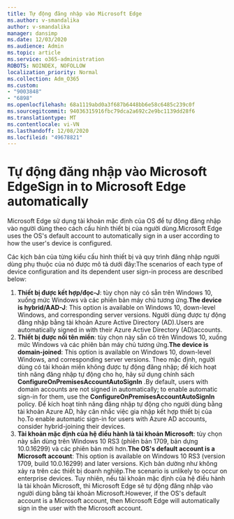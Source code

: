 ```yaml
---
title: Tự động đăng nhập vào Microsoft Edge
ms.author: v-smandalika
author: v-smandalika
manager: dansimp
ms.date: 12/03/2020
ms.audience: Admin
ms.topic: article
ms.service: o365-administration
ROBOTS: NOINDEX, NOFOLLOW
localization_priority: Normal
ms.collection: Adm_O365
ms.custom:
- "9003848"
- "6898"
ms.openlocfilehash: 68a1119abd0a3f687b6448bb6e58c6485c239c0f
ms.sourcegitcommit: 94036315916fbc79dca2a692c2e9bc1139dd28f6
ms.translationtype: MT
ms.contentlocale: vi-VN
ms.lasthandoff: 12/08/2020
ms.locfileid: "49678821"
---
```

# <a name="sign-in-to-microsoft-edge-automatically"></a><span data-ttu-id="ac9a4-102">Tự động đăng nhập vào Microsoft Edge</span><span class="sxs-lookup"><span data-stu-id="ac9a4-102">Sign in to Microsoft Edge automatically</span></span>

<span data-ttu-id="ac9a4-103">Microsoft Edge sử dụng tài khoản mặc định của OS để tự động đăng nhập vào người dùng theo cách cấu hình thiết bị của người dùng.</span><span class="sxs-lookup"><span data-stu-id="ac9a4-103">Microsoft Edge uses the OS's default account to automatically sign in a user according to how the user's device is configured.</span></span> 

<span data-ttu-id="ac9a4-104">Các kịch bản của từng kiểu cấu hình thiết bị và quy trình đăng nhập người dùng phụ thuộc của nó được mô tả dưới đây:</span><span class="sxs-lookup"><span data-stu-id="ac9a4-104">The scenarios of each type of device configuration and its dependent user sign-in process are described below:</span></span>

1. <span data-ttu-id="ac9a4-105">**Thiết bị được kết hợp/đọc-J**: tùy chọn này có sẵn trên Windows 10, xuống mức Windows và các phiên bản máy chủ tương ứng.</span><span class="sxs-lookup"><span data-stu-id="ac9a4-105">**The device is hybrid/AAD-J**: This option is available on Windows 10, down-level Windows, and corresponding server versions.</span></span> <span data-ttu-id="ac9a4-106">Người dùng được tự động đăng nhập bằng tài khoản Azure Active Directory (AD).</span><span class="sxs-lookup"><span data-stu-id="ac9a4-106">Users are automatically signed in with their Azure Active Directory (AD)accounts.</span></span>
2. <span data-ttu-id="ac9a4-107">**Thiết bị được nối tên miền**: tùy chọn này sẵn có trên Windows 10, xuống mức Windows và các phiên bản máy chủ tương ứng.</span><span class="sxs-lookup"><span data-stu-id="ac9a4-107">**The device is domain-joined**: This option is available on Windows 10, down-level Windows, and corresponding server versions.</span></span> <span data-ttu-id="ac9a4-108">Theo mặc định, người dùng có tài khoản miền không được tự động đăng nhập; để kích hoạt tính năng đăng nhập tự động cho họ, hãy sử dụng chính sách **ConfigureOnPremisesAccountAutoSignIn** .</span><span class="sxs-lookup"><span data-stu-id="ac9a4-108">By default, users with domain accounts are not signed in automatically; to enable automatic sign-in for them, use the **ConfigureOnPremisesAccountAutoSignIn** policy.</span></span> <span data-ttu-id="ac9a4-109">Để kích hoạt tính năng đăng nhập tự động cho người dùng bằng tài khoản Azure AD, hãy cân nhắc việc gia nhập kết hợp thiết bị của họ.</span><span class="sxs-lookup"><span data-stu-id="ac9a4-109">To enable automatic sign-in for users with Azure AD accounts, consider hybrid-joining their devices.</span></span>
3. <span data-ttu-id="ac9a4-110">**Tài khoản mặc định của hệ điều hành là tài khoản Microsoft**: tùy chọn này sẵn dùng trên Windows 10 RS3 (phiên bản 1709, bản dựng 10.0.16299) và các phiên bản mới hơn.</span><span class="sxs-lookup"><span data-stu-id="ac9a4-110">**The OS's default account is a Microsoft account**: This option is available on Windows 10 RS3 (version 1709, build 10.0.16299) and later versions.</span></span> <span data-ttu-id="ac9a4-111">Kịch bản dường như không xảy ra trên các thiết bị doanh nghiệp.</span><span class="sxs-lookup"><span data-stu-id="ac9a4-111">The scenario is unlikely to occur on enterprise devices.</span></span> <span data-ttu-id="ac9a4-112">Tuy nhiên, nếu tài khoản mặc định của hệ điều hành là tài khoản Microsoft, thì Microsoft Edge sẽ tự động đăng nhập vào người dùng bằng tài khoản Microsoft.</span><span class="sxs-lookup"><span data-stu-id="ac9a4-112">However, if the OS's default account is a Microsoft account, then Microsoft Edge will automatically sign in the user with the Microsoft account.</span></span>
 
 

